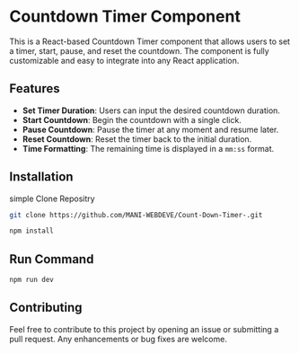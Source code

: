 # Countdown Timer Component

This is a React-based Countdown Timer component that allows users to set a timer, start, pause, and reset the countdown. The component is fully customizable and easy to integrate into any React application.

## Features

- **Set Timer Duration**: Users can input the desired countdown duration.
- **Start Countdown**: Begin the countdown with a single click.
- **Pause Countdown**: Pause the timer at any moment and resume later.
- **Reset Countdown**: Reset the timer back to the initial duration.
- **Time Formatting**: The remaining time is displayed in a `mm:ss` format.

## Installation
simple Clone Repositry
``` bash
git clone https://github.com/MANI-WEBDEVE/Count-Down-Timer-.git

npm install
```

## Run Command
```bash
npm run dev
````

## Contributing

Feel free to contribute to this project by opening an issue or submitting a pull request. Any enhancements or bug fixes are welcome.
